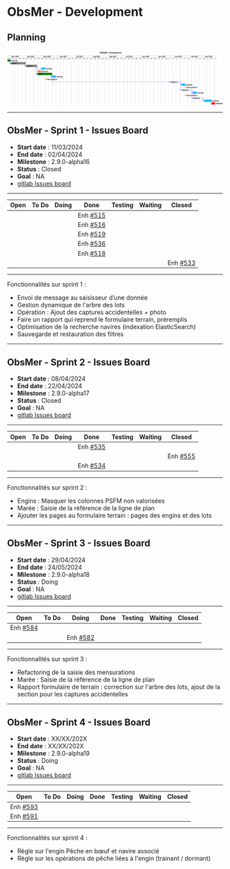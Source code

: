 # ObsMer - Development

## Planning

![ui-obsmer-planning](/projects/obsmer/not/images/refonte-obsmer-planning-sprints.svg)<!-- .element: style="width: 100%" -->

---

## ObsMer - Sprint 1 - Issues Board

- **Start date** : 11/03/2024
- **End date** : 02/04/2024
- **Milestone** : 2.9.0-alpha16
- **Status** : Closed
- **Goal** : NA
- [gitlab Issues board](https://gitlab.ifremer.fr/sih-public/sumaris/sumaris-app/-/boards/873?milestone_title=2.9.0-alpha16&search=OBSMER)

---

| **Open** | **To Do** | **Doing** |                                     **Done**                                      | **Testing** | **Waiting** | **Closed**                                                                        |
|----------|-----------|-----------|:---------------------------------------------------------------------------------:|-------------|-------------|-----------------------------------------------------------------------------------| 
|          |           |           |Enh [#515](https://gitlab.ifremer.fr/sih-public/sumaris/sumaris-app/-/issues/515)  |             |             |                                                                                   |
|          |           |           | Enh [#516](https://gitlab.ifremer.fr/sih-public/sumaris/sumaris-app/-/issues/516) |             |             |                                                                                   |            
|          |           |           | Enh [#519](https://gitlab.ifremer.fr/sih-public/sumaris/sumaris-app/-/issues/519) |             |             |                                                                                   |            
|          |           |           | Enh [#536](https://gitlab.ifremer.fr/sih-public/sumaris/sumaris-app/-/issues/536) |             |             |                                                                                   |            
|          |           |           | Enh [#518](https://gitlab.ifremer.fr/sih-public/sumaris/sumaris-app/-/issues/518) |             |             |                                                                                   |            
|          |           |           |                                                                                   |             |             | Enh [#533](https://gitlab.ifremer.fr/sih-public/sumaris/sumaris-app/-/issues/533) |
<!-- .element: class="font-size-small" -->

---

Fonctionnalités sur sprint 1 :
- Envoi de message au saisisseur d’une donnée
- Gestion dynamique de l'arbre des lots
- Opération : Ajout des captures accidentelles + photo
- Faire un rapport qui reprend le formulaire terrain, préremplis
- Optimisation de la recherche navires (indexation ElasticSearch)
- Sauvegarde et restauration des filtres

---


## ObsMer - Sprint 2 - Issues Board

- **Start date** : 08/04/2024
- **End date** : 22/04/2024
- **Milestone** : 2.9.0-alpha17
- **Status** : Closed
- **Goal** : NA
- [gitlab Issues board](https://gitlab.ifremer.fr/sih-public/sumaris/sumaris-app/-/boards/873?milestone_title=2.9.0-alpha17&search=OBSMER)

---

| **Open**                                                                           | **To Do**                                                                         | **Doing**                                                                         | **Done**                                                                          | **Testing** | **Waiting** | **Closed** |
|------------------------------------------------------------------------------------|-----------------------------------------------------------------------------------|-----------------------------------------------------------------------------------|-----------------------------------------------------------------------------------|-------------|-------------|------------| 
|  |  |                                                                                   |                Enh [#535](https://gitlab.ifremer.fr/sih-public/sumaris/sumaris-app/-/issues/535)                                                                   |             |             |            | 
|  |                                                                                   |  |                                                                                   |             |             |    Enh [#555](https://gitlab.ifremer.fr/sih-public/sumaris/sumaris-app/-/issues/555)        |
|  |                                                                                   |  | Enh [#534](https://gitlab.ifremer.fr/sih-public/sumaris/sumaris-app/-/issues/534) |             |             |            |
<!-- .element: class="font-size-small" -->

---

Fonctionnalités sur sprint 2 :
- Engins : Masquer les colonnes PSFM non valorisées
- Marée : Saisie de la référence de la ligne de plan
- Ajouter les pages au formulaire terrain : pages des engins et des lots

---

## ObsMer - Sprint 3 - Issues Board

- **Start date** : 29/04/2024
- **End date** : 24/05/2024
- **Milestone** : 2.9.0-alpha18
- **Status** : Doing
- **Goal** : NA
- [gitlab Issues board](https://gitlab.ifremer.fr/sih-public/sumaris/sumaris-app/-/boards/873?milestone_title=2.9.0-alpha18&search=OBSMER)

---

| **Open**                                                                          | **To Do** | **Doing**                                                                         | **Done**                                                                          | **Testing** | **Waiting** | **Closed** |
|-----------------------------------------------------------------------------------|-----------|-----------------------------------------------------------------------------------|-----------------------------------------------------------------------------------|-------------|-------------|------------| 
| Enh [#584](https://gitlab.ifremer.fr/sih-public/sumaris/sumaris-app/-/issues/584) |           |                                                                                   |                                                                                   |             |             |            | 
|                                                                                   |           | Enh [#582](https://gitlab.ifremer.fr/sih-public/sumaris/sumaris-app/-/issues/582) |                                                                                   |             |             |            |
<!-- .element: class="font-size-small" -->

---

Fonctionnalités sur sprint 3 :
- Refactoring de la saisie des mensurations
- Marée : Saisie de la référence de la ligne de plan
- Rapport formulaire de terrain : correction sur l'arbre des lots, ajout de la section pour les captures accidentelles

---

## ObsMer - Sprint 4 - Issues Board

- **Start date** : XX/XX/202X
- **End date** : XX/XX/202X
- **Milestone** : 2.9.0-alpha19
- **Status** : Doing
- **Goal** : NA
- [gitlab Issues board](https://gitlab.ifremer.fr/sih-public/sumaris/sumaris-app/-/boards/873?milestone_title=2.9.0-alpha18&search=OBSMER)

---

| **Open**                                                                          | **To Do** | **Doing**                                                                         | **Done**                                                                          | **Testing** | **Waiting** | **Closed** |
|-----------------------------------------------------------------------------------|-----------|-----------------------------------------------------------------------------------|-----------------------------------------------------------------------------------|-------------|-------------|------------| 
| Enh [#593](https://gitlab.ifremer.fr/sih-public/sumaris/sumaris-app/-/issues/593) |           |                                                                                   |                                                                                   |             |             |            | 
| Enh [#591](https://gitlab.ifremer.fr/sih-public/sumaris/sumaris-app/-/issues/591) |           | |                                                                                   |             |             |            |
<!-- .element: class="font-size-small" -->

---

Fonctionnalités sur sprint 4 :
- Règle sur l'engin Pêche en bœuf et navire associé
- Règle sur les opérations de pêche liées à l'engin (trainant / dormant)
